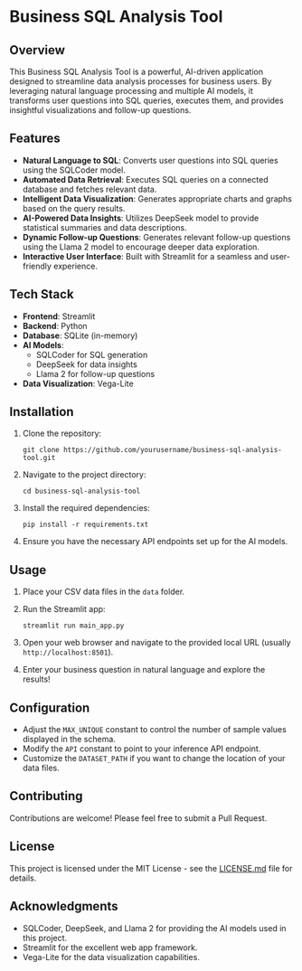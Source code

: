 # Business SQL Analysis Tool

## Overview

This Business SQL Analysis Tool is a powerful, AI-driven application designed to streamline data analysis processes for business users. By leveraging natural language processing and multiple AI models, it transforms user questions into SQL queries, executes them, and provides insightful visualizations and follow-up questions.

## Features

- **Natural Language to SQL**: Converts user questions into SQL queries using the SQLCoder model.
- **Automated Data Retrieval**: Executes SQL queries on a connected database and fetches relevant data.
- **Intelligent Data Visualization**: Generates appropriate charts and graphs based on the query results.
- **AI-Powered Data Insights**: Utilizes DeepSeek model to provide statistical summaries and data descriptions.
- **Dynamic Follow-up Questions**: Generates relevant follow-up questions using the Llama 2 model to encourage deeper data exploration.
- **Interactive User Interface**: Built with Streamlit for a seamless and user-friendly experience.

## Tech Stack

- **Frontend**: Streamlit
- **Backend**: Python
- **Database**: SQLite (in-memory)
- **AI Models**:
  - SQLCoder for SQL generation
  - DeepSeek for data insights
  - Llama 2 for follow-up questions
- **Data Visualization**: Vega-Lite

## Installation

1. Clone the repository:
   ```
   git clone https://github.com/yourusername/business-sql-analysis-tool.git
   ```

2. Navigate to the project directory:
   ```
   cd business-sql-analysis-tool
   ```

3. Install the required dependencies:
   ```
   pip install -r requirements.txt
   ```

4. Ensure you have the necessary API endpoints set up for the AI models.

## Usage

1. Place your CSV data files in the `data` folder.

2. Run the Streamlit app:
   ```
   streamlit run main_app.py
   ```

3. Open your web browser and navigate to the provided local URL (usually `http://localhost:8501`).

4. Enter your business question in natural language and explore the results!

## Configuration

- Adjust the `MAX_UNIQUE` constant to control the number of sample values displayed in the schema.
- Modify the `API` constant to point to your inference API endpoint.
- Customize the `DATASET_PATH` if you want to change the location of your data files.

## Contributing

Contributions are welcome! Please feel free to submit a Pull Request.

## License

This project is licensed under the MIT License - see the [LICENSE.md](LICENSE.md) file for details.

## Acknowledgments

- SQLCoder, DeepSeek, and Llama 2 for providing the AI models used in this project.
- Streamlit for the excellent web app framework.
- Vega-Lite for the data visualization capabilities.
